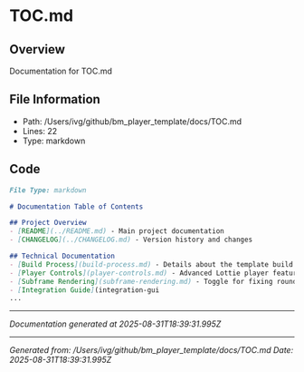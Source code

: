 # TOC.md

## Overview
Documentation for TOC.md

## File Information
- Path: /Users/ivg/github/bm_player_template/docs/TOC.md
- Lines: 22
- Type: markdown

## Code
```md
File Type: markdown

# Documentation Table of Contents

## Project Overview
- [README](../README.md) - Main project documentation
- [CHANGELOG](../CHANGELOG.md) - Version history and changes

## Technical Documentation
- [Build Process](build-process.md) - Details about the template build system
- [Player Controls](player-controls.md) - Advanced Lottie player features
- [Subframe Rendering](subframe-rendering.md) - Toggle for fixing rounded corner flickering
- [Integration Guide](integration-gui
...
```

---
*Documentation generated at 2025-08-31T18:39:31.995Z*


---
*Generated from: /Users/ivg/github/bm_player_template/docs/TOC.md*
*Date: 2025-08-31T18:39:31.995Z*